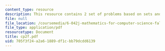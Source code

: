 ```yaml
---
content_type: resource
description: This resource contains 2 set of problems based on sets and functions.
file: null
file_location: /coursemedia/6-042j-mathematics-for-computer-science-fall-2005/705f3f24a2a61889df1cbb79dcdd6139_cp2f.pdf
file_type: application/pdf
resourcetype: Document
title: cp2f.pdf
uid: 705f3f24-a2a6-1889-df1c-bb79dcdd6139
---
```

